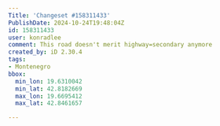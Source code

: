 ```yaml
---
Title: 'Changeset #158311433'
PublishDate: 2024-10-24T19:48:04Z
id: 158311433
user: konradlee
comment: This road doesn't merit highway=secondary anymore
created_by: iD 2.30.4
tags:
- Montenegro
bbox:
  min_lon: 19.6310042
  min_lat: 42.8182669
  max_lon: 19.6695412
  max_lat: 42.8461657

---
```

